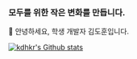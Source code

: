 ### 모두를 위한 작은 변화를 만듭니다.
👋 안녕하세요, 학생 개발자 김도훈입니다.

[![kdhkr's Github stats](https://github-readme-stats.vercel.app/api?username=kdhkr)](https://kdh.io)

<!--
**hatty163/hatty163** is a ✨ _special_ ✨ repository because its `README.md` (this file) appears on your GitHub profile.

Here are some ideas to get you started:

- 🔭 I’m currently working on ...
- 🌱 I’m currently learning ...
- 👯 I’m looking to collaborate on ...
- 🤔 I’m looking for help with ...
- 💬 Ask me about ...
- 📫 How to reach me: ...
- 😄 Pronouns: ...
- ⚡ Fun fact: ...
-->
